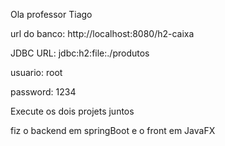 Ola professor Tiago

url do banco: http://localhost:8080/h2-caixa

JDBC URL: jdbc:h2:file:./produtos

usuario: root

password: 1234

Execute os dois projets juntos

fiz o backend em springBoot e o front em JavaFX

